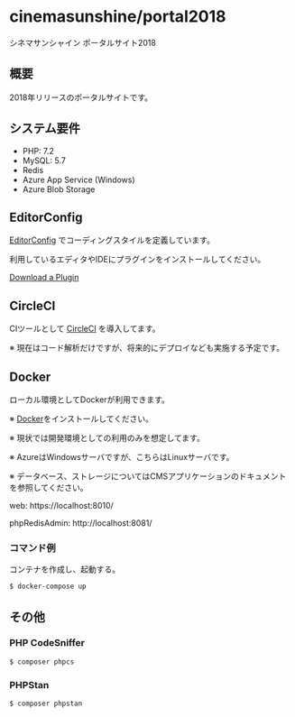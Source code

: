 # cinemasunshine/portal2018

シネマサンシャイン ポータルサイト2018

## 概要

2018年リリースのポータルサイトです。

## システム要件

- PHP: 7.2
- MySQL: 5.7
- Redis
- Azure App Service (Windows)
- Azure Blob Storage

## EditorConfig

[EditorConfig](https://editorconfig.org/) でコーディングスタイルを定義しています。

利用しているエディタやIDEにプラグインをインストールしてください。

[Download a Plugin](https://editorconfig.org/#download)

## CircleCI

CIツールとして [CircleCI](https://circleci.com) を導入してます。

※ 現在はコード解析だけですが、将来的にデプロイなども実施する予定です。

## Docker

ローカル環境としてDockerが利用できます。

※ [Docker](https://www.docker.com/)をインストールしてください。

※ 現状では開発環境としての利用のみを想定してます。

※ AzureはWindowsサーバですが、こちらはLinuxサーバです。

※ データベース、ストレージについてはCMSアプリケーションのドキュメントを参照してください。

web: https://localhost:8010/

phpRedisAdmin: http://localhost:8081/

### コマンド例

コンテナを作成し、起動する。

```sh
$ docker-compose up
```

## その他
### PHP CodeSniffer

```sh
$ composer phpcs
```

### PHPStan

```sh
$ composer phpstan
```
